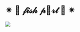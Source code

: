 # ✴  🎀  𝒻𝒾𝓈𝒽 𝓅🌺𝓇𝓉  🎀  ✴

  <img src="https://user-images.githubusercontent.com/96183163/201365560-b3ffc80f-7404-447d-b4f7-e3e56d191d28.png" />

